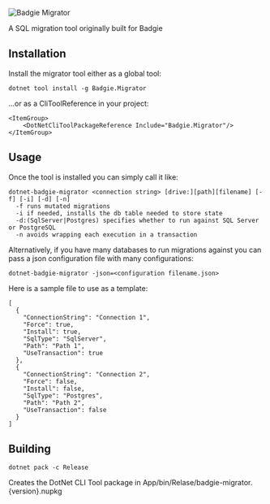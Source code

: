 ![Badgie Migrator](https://raw.githubusercontent.com/intelligenthack/badgie-migrator/master/4pMMXly.png)

A SQL migration tool originally built for Badgie

## Installation
Install the migrator tool either as a global tool:

```
dotnet tool install -g Badgie.Migrator
```

...or as a CliToolReference in your project:

```
<ItemGroup>
    <DotNetCliToolPackageReference Include="Badgie.Migrator"/>
</ItemGroup>
```

## Usage
Once the tool is installed you can simply call it like:

```
dotnet-badgie-migrator <connection string> [drive:][path][filename] [-f] [-i] [-d] [-n]
  -f runs mutated migrations
  -i if needed, installs the db table needed to store state
  -d:(SqlServer|Postgres) specifies whether to run against SQL Server or PostgreSQL
  -n avoids wrapping each execution in a transaction 
```

Alternatively, if you have many databases to run migrations against you can pass a json configuration file with many configurations:

```
dotnet-badgie-migrator -json=<configuration filename.json>
```

Here is a sample file to use as a template:

```
[
  {
    "ConnectionString": "Connection 1",
    "Force": true,
    "Install": true,
    "SqlType": "SqlServer",
    "Path": "Path 1",
    "UseTransaction": true
  },                      
  {
    "ConnectionString": "Connection 2",
    "Force": false,
    "Install": false,
    "SqlType": "Postgres",
    "Path": "Path 2",
    "UseTransaction": false
  }
]
```

## Building

```
dotnet pack -c Release
```

Creates the DotNet CLI Tool package in App/bin/Relase/badgie-migrator.{version}.nupkg
